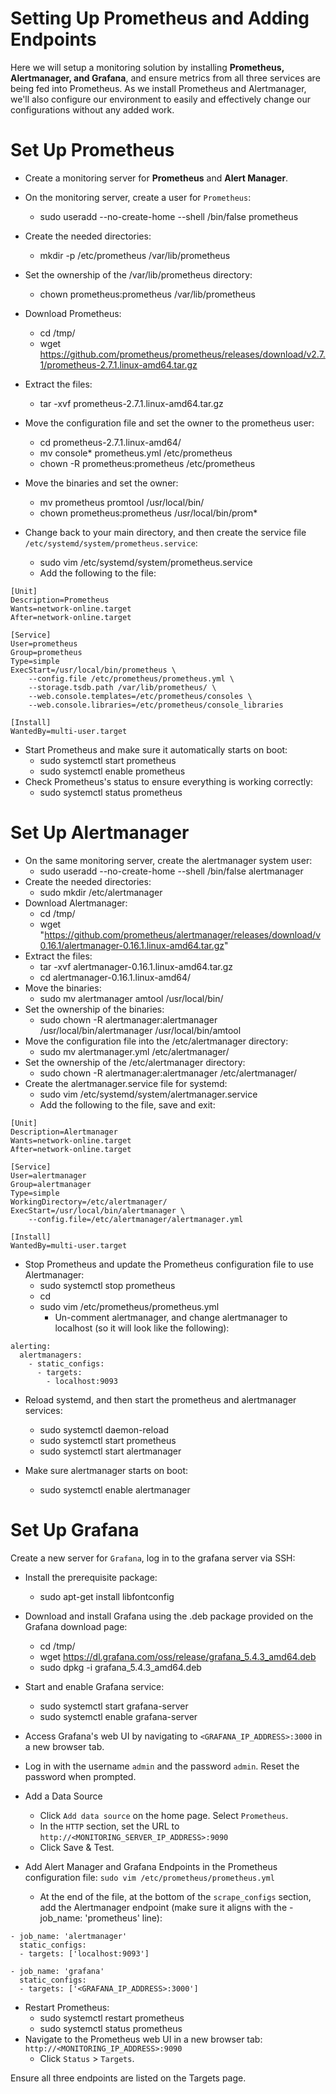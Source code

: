 # Setting Up Prometheus and Adding Endpoints
Here we will setup a monitoring solution by installing **Prometheus, Alertmanager, and Grafana**, and ensure metrics from all three services are being fed into Prometheus. 
As we install Prometheus and Alertmanager, we'll also configure our environment to easily and effectively change our configurations without any added work.

# Set Up Prometheus
- Create a monitoring server for **Prometheus** and **Alert Manager**. 
- On the monitoring server, create a user for `Prometheus`:
  - sudo useradd --no-create-home --shell /bin/false prometheus
- Create the needed directories:
  - mkdir -p /etc/prometheus /var/lib/prometheus
- Set the ownership of the /var/lib/prometheus directory:
  - chown prometheus:prometheus /var/lib/prometheus
- Download Prometheus:
  - cd /tmp/
  - wget https://github.com/prometheus/prometheus/releases/download/v2.7.1/prometheus-2.7.1.linux-amd64.tar.gz 
- Extract the files:
  - tar -xvf prometheus-2.7.1.linux-amd64.tar.gz
- Move the configuration file and set the owner to the prometheus user:
  - cd prometheus-2.7.1.linux-amd64/
  - mv console* prometheus.yml /etc/prometheus
  - chown -R prometheus:prometheus /etc/prometheus
- Move the binaries and set the owner:
  - mv prometheus promtool /usr/local/bin/
  - chown prometheus:prometheus /usr/local/bin/prom*

- Change back to your main directory, and then create the service file `/etc/systemd/system/prometheus.service`:
  - sudo vim /etc/systemd/system/prometheus.service
  - Add the following to the file:
```
[Unit]
Description=Prometheus
Wants=network-online.target
After=network-online.target

[Service]
User=prometheus
Group=prometheus
Type=simple
ExecStart=/usr/local/bin/prometheus \
    --config.file /etc/prometheus/prometheus.yml \
    --storage.tsdb.path /var/lib/prometheus/ \
    --web.console.templates=/etc/prometheus/consoles \
    --web.console.libraries=/etc/prometheus/console_libraries

[Install]
WantedBy=multi-user.target
```

- Start Prometheus and make sure it automatically starts on boot:
  - sudo systemctl start prometheus
  - sudo systemctl enable prometheus
- Check Prometheus's status to ensure everything is working correctly:
  - sudo systemctl status prometheus

# Set Up Alertmanager
- On the same monitoring server, create the alertmanager system user:
  - sudo useradd --no-create-home --shell /bin/false alertmanager
- Create the needed directories:
  - sudo mkdir /etc/alertmanager
- Download Alertmanager:
  - cd /tmp/
  - wget "https://github.com/prometheus/alertmanager/releases/download/v0.16.1/alertmanager-0.16.1.linux-amd64.tar.gz"
- Extract the files:
  - tar -xvf alertmanager-0.16.1.linux-amd64.tar.gz
  - cd alertmanager-0.16.1.linux-amd64/
- Move the binaries:
  - sudo mv alertmanager amtool /usr/local/bin/
- Set the ownership of the binaries:
  - sudo chown -R alertmanager:alertmanager /usr/local/bin/alertmanager /usr/local/bin/amtool
- Move the configuration file into the /etc/alertmanager directory:
  - sudo mv alertmanager.yml /etc/alertmanager/
- Set the ownership of the /etc/alertmanager directory:
  - sudo chown -R alertmanager:alertmanager /etc/alertmanager/
- Create the alertmanager.service file for systemd:
  - sudo vim /etc/systemd/system/alertmanager.service
  - Add the following to the file, save and exit:

```
[Unit]
Description=Alertmanager
Wants=network-online.target
After=network-online.target

[Service]
User=alertmanager
Group=alertmanager
Type=simple
WorkingDirectory=/etc/alertmanager/
ExecStart=/usr/local/bin/alertmanager \
    --config.file=/etc/alertmanager/alertmanager.yml

[Install]
WantedBy=multi-user.target
```

- Stop Prometheus and update the Prometheus configuration file to use Alertmanager:
  - sudo systemctl stop prometheus
  - cd
  - sudo vim /etc/prometheus/prometheus.yml
    - Un-comment alertmanager, and change alertmanager to localhost (so it will look like the following):

```
alerting:
  alertmanagers:
    - static_configs:
      - targets:
        - localhost:9093
 ```

- Reload systemd, and then start the prometheus and alertmanager services:
  - sudo systemctl daemon-reload
  - sudo systemctl start prometheus
  - sudo systemctl start alertmanager
  
- Make sure alertmanager starts on boot:
  - sudo systemctl enable alertmanager

# Set Up Grafana
Create a new server for `Grafana`, log in to the grafana server via SSH:

- Install the prerequisite package:
  - sudo apt-get install libfontconfig
- Download and install Grafana using the .deb package provided on the Grafana download page:
  - cd /tmp/
  - wget https://dl.grafana.com/oss/release/grafana_5.4.3_amd64.deb
  - sudo dpkg -i grafana_5.4.3_amd64.deb
- Start and enable Grafana service:
  - sudo systemctl start grafana-server
  - sudo systemctl enable grafana-server
- Access Grafana's web UI by navigating to `<GRAFANA_IP_ADDRESS>:3000` in a new browser tab.
- Log in with the username `admin` and the password `admin`. Reset the password when prompted.

- Add a Data Source
  - Click `Add data source` on the home page. Select `Prometheus`.
  - In the `HTTP` section, set the URL to `http://<MONITORING_SERVER_IP_ADDRESS>:9090`
  - Click Save & Test.

- Add Alert Manager and Grafana Endpoints in the Prometheus configuration file:
  `sudo vim /etc/prometheus/prometheus.yml`
  - At the end of the file, at the bottom of the `scrape_configs` section, add the Alertmanager endpoint (make sure it aligns with the - job_name: 'prometheus' line):
    
```
- job_name: 'alertmanager'
  static_configs:
  - targets: ['localhost:9093']

- job_name: 'grafana'
  static_configs:
  - targets: ['<GRAFANA_IP_ADDRESS>:3000']
```

- Restart Prometheus:
  - sudo systemctl restart prometheus
  - sudo systemctl status prometheus
- Navigate to the Prometheus web UI in a new browser tab: `http://<MONITORING_IP_ADDRESS>:9090`
  - Click `Status` > `Targets`.

Ensure all three endpoints are listed on the Targets page.
